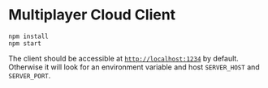 # Multiplayer Cloud Client

```
npm install
npm start
```

The client should be accessible at [`http://localhost:1234`](`http://localhost:1234`) by default.  Otherwise it will look for an environment variable and host `SERVER_HOST` and `SERVER_PORT`.